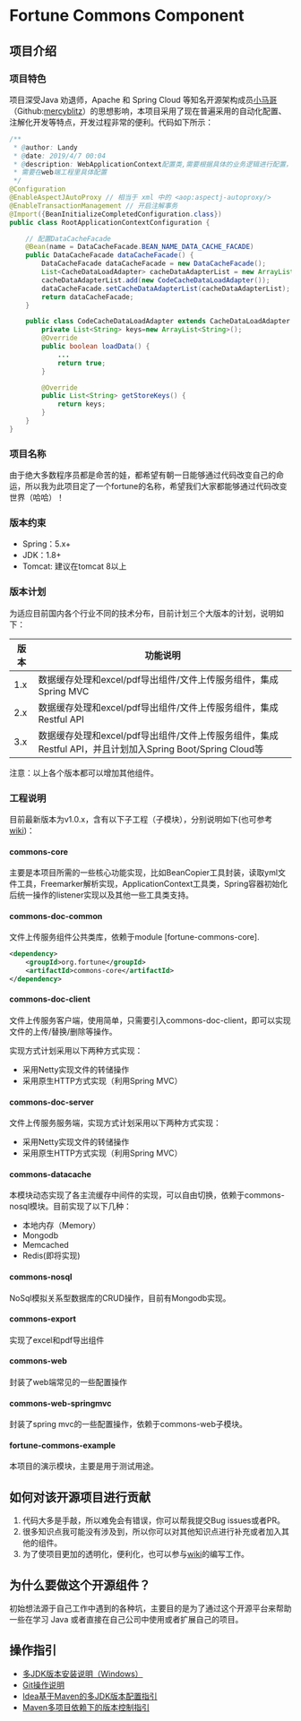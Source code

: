 # Fortune Commons Component

## 项目介绍

### 项目特色

项目深受Java 劝退师，Apache 和 Spring Cloud 等知名开源架构成员[小马哥](<https://segmentfault.com/u/mercyblitz>)（Github:[mercyblitz](<https://github.com/mercyblitz>)）的思想影响，本项目采用了现在普遍采用的自动化配置、注解化开发等特点，开发过程非常的便利。代码如下所示：

```Java
/**
 * @author: Landy
 * @date: 2019/4/7 00:04
 * @description: WebApplicationContext配置类,需要根据具体的业务逻辑进行配置，比如缓存门面类的配置
 * 需要在web端工程里具体配置
 */
@Configuration
@EnableAspectJAutoProxy // 相当于 xml 中的 <aop:aspectj-autoproxy/>
@EnableTransactionManagement // 开启注解事务
@Import({BeanInitializeCompletedConfiguration.class})
public class RootApplicationContextConfiguration {

    // 配置DataCacheFacade
    @Bean(name = DataCacheFacade.BEAN_NAME_DATA_CACHE_FACADE)
    public DataCacheFacade dataCacheFacade() {
        DataCacheFacade dataCacheFacade = new DataCacheFacade();
        List<CacheDataLoadAdapter> cacheDataAdapterList = new ArrayList<>();
        cacheDataAdapterList.add(new CodeCacheDataLoadAdapter());
        dataCacheFacade.setCacheDataAdapterList(cacheDataAdapterList);
        return dataCacheFacade;
    }

    public class CodeCacheDataLoadAdapter extends CacheDataLoadAdapter {
        private List<String> keys=new ArrayList<String>();
        @Override
        public boolean loadData() {
            ...
            return true;
        }

        @Override
        public List<String> getStoreKeys() {
            return keys;
        }
    }
}
```

### 项目名称

由于绝大多数程序员都是命苦的娃，都希望有朝一日能够通过代码改变自己的命运，所以我为此项目定了一个fortune的名称，希望我们大家都能够通过代码改变世界（哈哈）！

### 版本约束

- Spring：5.x+ 
- JDK：1.8+
- Tomcat: 建议在tomcat 8以上

### 版本计划

为适应目前国内各个行业不同的技术分布，目前计划三个大版本的计划，说明如下：

| 版本 | 功能说明                                                     |
| ---- | ------------------------------------------------------------ |
| 1.x  | 数据缓存处理和excel/pdf导出组件/文件上传服务组件，集成Spring MVC |
| 2.x  | 数据缓存处理和excel/pdf导出组件/文件上传服务组件，集成Restful API |
| 3.x  | 数据缓存处理和excel/pdf导出组件/文件上传服务组件，集成Restful API，并且计划加入Spring Boot/Spring Cloud等 |

注意：以上各个版本都可以增加其他组件。

### 工程说明

目前最新版本为v1.0.x，含有以下子工程（子模块），分别说明如下(也可参考[wiki](<https://github.com/landy8530/fortune-commons/wiki>))：

#### commons-core

主要是本项目所需的一些核心功能实现，比如BeanCopier工具封装，读取yml文件工具，Freemarker解析实现，ApplicationContext工具类，Spring容器初始化后统一操作的listener实现以及其他一些工具类支持。

#### commons-doc-common

文件上传服务组件公共类库，依赖于module [fortune-commons-core].

```xml
<dependency>
    <groupId>org.fortune</groupId>
    <artifactId>commons-core</artifactId>
</dependency>
```

#### commons-doc-client

文件上传服务客户端，使用简单，只需要引入commons-doc-client，即可以实现文件的上传/替换/删除等操作。

实现方式计划采用以下两种方式实现：

- 采用Netty实现文件的转储操作
- 采用原生HTTP方式实现（利用Spring MVC）

#### commons-doc-server

文件上传服务服务端，实现方式计划采用以下两种方式实现：

- 采用Netty实现文件的转储操作
- 采用原生HTTP方式实现（利用Spring MVC）

#### commons-datacache

本模块动态实现了各主流缓存中间件的实现，可以自由切换，依赖于commons-nosql模块。目前实现了以下几种：

- 本地内存（Memory）
- Mongodb
- Memcached
- Redis(即将实现)

#### commons-nosql

NoSql模拟关系型数据库的CRUD操作，目前有Mongodb实现。

#### commons-export

实现了excel和pdf导出组件

#### commons-web

封装了web端常见的一些配置操作

#### commons-web-springmvc

封装了spring mvc的一些配置操作，依赖于commons-web子模块。

#### fortune-commons-example

本项目的演示模块，主要是用于测试用途。

## 如何对该开源项目进行贡献

1. 代码大多是手敲，所以难免会有错误，你可以帮我提交Bug issues或者PR。
2. 很多知识点我可能没有涉及到，所以你可以对其他知识点进行补充或者加入其他的组件。
3. 为了使项目更加的透明化，便利化，也可以参与[wiki](<https://github.com/landy8530/fortune-commons/wiki>)的编写工作。

## 为什么要做这个开源组件？

初始想法源于自己工作中遇到的各种坑，主要目的是为了通过这个开源平台来帮助一些在学习 Java 或者直接在自己公司中使用或者扩展自己的项目。

## 操作指引

- [多JDK版本安装说明（Windows）](https://github.com/landy8530/fortune-commons/wiki/Multiple-JDK-Version-in-Windows-System)
- [Git操作说明](https://github.com/landy8530/fortune-commons/wiki/Git-Instruction)
- [Idea基于Maven的多JDK版本配置指引](https://github.com/landy8530/fortune-commons/wiki/Maven-JDK-Profile)
- [Maven多项目依赖下的版本控制指引](https://github.com/landy8530/fortune-commons/wiki/Maven-Version-Control)

